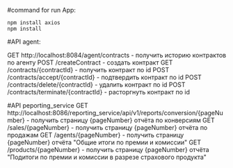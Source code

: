 #command for run App:
    
    npm install axios
    npm install 

#API agent:

GET http://localhost:8084/agent/contracts - получить историю контрактов по агенту
POST                           /createContract - создать контракт
GET                            /contracts/{contractId} - получить контракт по id
POST                           /contracts/accept/{contractId} - подтвердить контракт по id
POST                           /contracts/delete/{contractId} - удалить контракт по id
POST                           /contracts/terminate/{contractId} - расторгнуть контракт по id

#API peporting_service
GET http://localhost:8086/reporting_service/api/v1/reports/conversion/{pageNumber} - получить страницу {pageNumber} отчёта по конверсиям
GET                                                       /sales/{pageNumber} - получить страницу {pageNumber} отчёта по продажам
GET                                                       /agents/{pageNumber} - получить страницу {pageNumber} отчёта "Общие итоги по премии и комиссии"
GET                                                       /products/{pageNumber} - получить страницу {pageNumber} отчёта "Подитоги по премии и комиссии в разрезе страхового продукта"